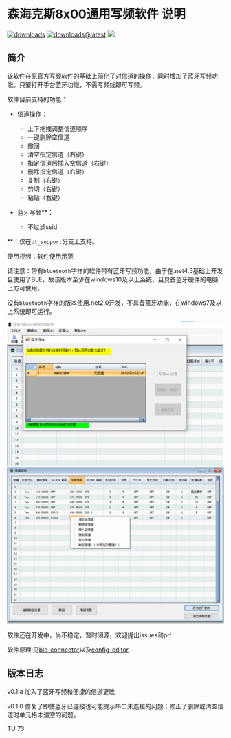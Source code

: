 # 森海克斯8x00通用写频软件 说明

[![downloads](https://img.shields.io/github/downloads/SydneyOwl/shx8x00-freq-writer-enhanced/total)](https://github.com/SydneyOwl/shx8x00-freq-writer-enhanced/releases?style=for-the-badge)
[![downloads@latest](https://img.shields.io/github/downloads/SydneyOwl/shx8x00-freq-writer-enhanced/latest/total)](https://github.com/SydneyOwl/shx8x00-freq-writer-enhanced/releases/latest?style=for-the-badge)
![](https://img.shields.io/github/v/tag/sydneyowl/shx8x00-freq-writer-enhanced?label=version&style=flat-square?style=for-the-badge)

## 简介

该软件在原官方写频软件的基础上简化了对信道的操作，同时增加了蓝牙写频功能。只要打开手台蓝牙功能，不需写频线即可写频。

软件目前支持的功能：

+ 信道操作：

  + 上下拖拽调整信道顺序
  + 一键删除空信道
  + 撤回
  + 清空指定信道（右键）
  + 指定信道后插入空信道（右键）
  + 删除指定信道（右键）
  + 复制（右键）
  + 剪切（右键）
  + 粘贴（右键）

+ 蓝牙写频**：

  + 不过滤ssid

**：仅在`bt_support`分支上支持。

使用视频：[软件使用示范](https://www.bilibili.com/video/BV1Et4y1R7ax/)

请注意：带有`bluetooth`字样的软件带有蓝牙写频功能，由于在.net4.5基础上开发且使用了BLE，故该版本至少在windows10及以上系统，且具备蓝牙硬件的电脑上方可使用。

 没有`bluetooth`字样的版本使用.net2.0开发，不具备蓝牙功能，在windows7及以上系统即可运行。

<img src="./md_assets/readme/image-20240113140736488.png" alt="image-20240113140736488" style="zoom:50%;" />

<img src="./md_assets/readme/image-20240113121213939.png" alt="image-20240113121213939" style="zoom:50%;" />

软件还在开发中，尚不稳定，暂时闭源，欢迎提出issues和pr!

软件原理:见[ble-connector](https://github.com/SydneyOwl/shx8800-ble-connector)以及[config-editor](https://github.com/SydneyOwl/shx8800-config-editor)

## 版本日志

v0.1.a 加入了蓝牙写频和便捷的信道更改

v0.1.0 修复了即使蓝牙已连接也可能提示串口未连接的问题；修正了删除或清空信道时单元格未清空的问题。

TU 73
